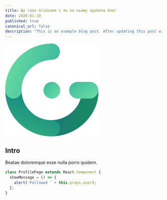 ```yaml
---
title: Що таке Gridsome і як на ньому зробити блог
date: 2020-01-10
published: true
canonical_url: false
description: "This is an example blog post. After updating this post with real content, you can copy the file to create new blog posts. Markdown works!"
---
```


![Example alt image](./gridsome-logo.png)

## Intro

Beatae doloremque esse nulla porro quidem.

```jsx
class ProfilePage extends React.Component {
  showMessage = () => {
    alert('Followed ' + this.props.user);
  };
}
```

